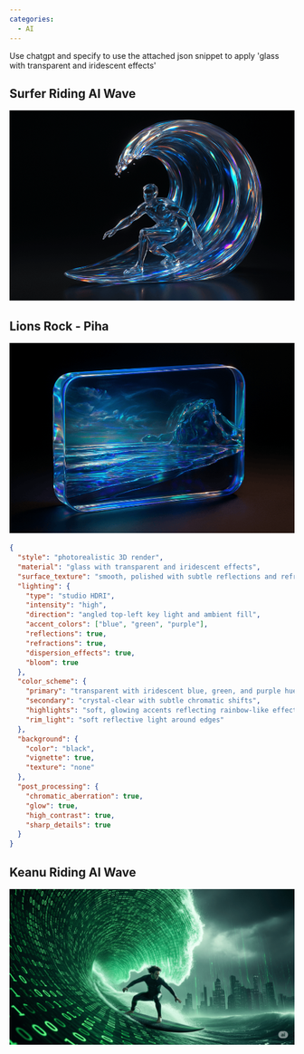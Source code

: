```yaml
---
categories:
  - AI
---
```


Use chatgpt and specify to use the attached json snippet to apply 'glass with transparent and iridescent effects'

## Surfer Riding AI Wave

![Surfer riding AI wave](/assets/posts/2025/AI-Surfer-Riding-AI-Wave.png)

## Lions Rock - Piha

![Piha Lion Rock](/assets/posts/2025/AI-Lion-Rock-Piha-Beach.png)

```json
{
  "style": "photorealistic 3D render",
  "material": "glass with transparent and iridescent effects",
  "surface_texture": "smooth, polished with subtle reflections and refractive effects",
  "lighting": {
    "type": "studio HDRI",
    "intensity": "high",
    "direction": "angled top-left key light and ambient fill",
    "accent_colors": ["blue", "green", "purple"],
    "reflections": true,
    "refractions": true,
    "dispersion_effects": true,
    "bloom": true
  },
  "color_scheme": {
    "primary": "transparent with iridescent blue, green, and purple hues",
    "secondary": "crystal-clear with subtle chromatic shifts",
    "highlights": "soft, glowing accents reflecting rainbow-like effects",
    "rim_light": "soft reflective light around edges"
  },
  "background": {
    "color": "black",
    "vignette": true,
    "texture": "none"
  },
  "post_processing": {
    "chromatic_aberration": true,
    "glow": true,
    "high_contrast": true,
    "sharp_details": true
  }
}
```

## Keanu Riding AI Wave

![Keanu Riding AI Wave](/assets/posts/2025/AI-Surfer-Keanu-RidingAIWave.png)